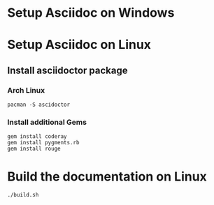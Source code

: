 # Setup Asciidoc on Windows

# Setup Asciidoc on Linux
## Install asciidoctor package
### Arch Linux
```console
pacman -S ascidoctor
```

### Install additional Gems
```console
gem install coderay
gem install pygments.rb
gem install rouge
```

# Build the documentation on Linux

```console
./build.sh
```